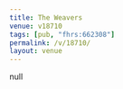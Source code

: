 ```yaml
---
title: The Weavers
venue: v18710
tags: [pub, "fhrs:662308"]
permalink: /v/18710/
layout: venue
---
```

null